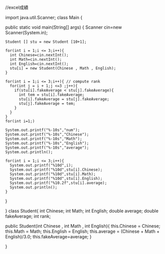 //excel成績

import java.util.Scanner;
class Main {
  
  public static void main(String[] args) {
    Scanner cin=new Scanner(System.in);
    
    Student [] stu = new Student [10+1];
    
    for(int i = 1;i <= 3;i++){
      int Chinese=cin.nextInt();
      int Math=cin.nextInt();
      int English=cin.nextInt();
      stu[i] = new Student(Chinese , Math , English);
    }

    for(int i = 1;i <= 3;i++){ // compute rank
      for(int j = i + 1;j <=3 ;j++){
        if(stu[i].fakeAverage < stu[j].fakeAverage){
          int tem = stu[i].fakeAverage;
          stu[i].fakeAverage = stu[j].fakeAverage;
          stu[j].fakeAverage = tem;
        }
      }
    }
    for(int i=1;)

    System.out.printf("%-10s","num");
    System.out.printf("%-10s","Chinese");
    System.out.printf("%-10s","Math");
    System.out.printf("%-10s","English");
    System.out.printf("%-10s","average");
    System.out.println();

    for(int i = 1;i <= 3;i++){
      System.out.printf("%10d",i);
      System.out.printf("%10d",stu[i].Chinese);
      System.out.printf("%10d",stu[i].Math);
      System.out.printf("%10d",stu[i].English);
      System.out.printf("%10.2f",stu[i].average);
      System.out.println();
    }
  }

}
class Student{
  int Chinese;
  int Math;
  int English;
  double average;
  double fakeAverage;
  int rank;
  
  public Student(int Chinese , int Math , int English){
    this.Chinese = Chinese;
    this.Math = Math;
    this.English = English;
    this.average = (Chinese + Math + English)/3.0; 
    this.fakeAverage=average;
  }

}
